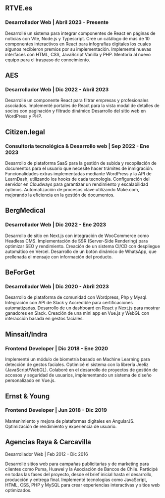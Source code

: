 ## RTVE.es
### Desarrollador Web | Abril 2023 - Presente

Desarrollé un sistema para integrar componentes de React en páginas de noticias con Vite, Node.js y Typescript.
Creé un catálogo de más de 10 componentes interactivos en React para infografías digitales los cuales algunos recibieron premios por su implementación.
Implementé nuevas interfaces con HTML, CSS, JavaScript Vanilla y PHP.
Mentoría al nuevo equipo para el traspaso de conocimiento.

## AES
### Desarrollador Web | Dic 2022 - Abril 2023

Desarrollé un componente React para filtrar empresas y profesionales asociados.
Implementé portales de React para la vista modal de detalles de socios con paginación y filtrado dinámico
Desarrollo del sitio web en WordPress y PHP.

## Citizen.legal
### Consultoría tecnológica & Desarrollo web | Sep 2022 - Ene 2023

Desarrollo de plataforma SaaS para la gestión de subida y recopilación de documentos para el usuario que necesite hacer trámites de inmigración.
Funcionalidades extras implementadas mediante WordPress y la API de LearnDash, utilizando los hooks de cada tecnología.
Configuración del servidor en Cloudways para garantizar un rendimiento y escalabilidad óptimos.
Automatización de procesos clave utilizando Make.com, mejorando la eficiencia en la gestión de documentos.

## BergMedical
### Desarrollador Web | Dic 2022 - Ene 2023

Desarrollo de sitio en Next.js con integración de WooCommerce como Headless CMS.
Implementación de SSR (Server-Side Rendering) para optimizar SEO y rendimiento.
Creación de un sistema CI/CD con despliegue automático en Vercel.
Desarrollo de un botón dinámico de WhatsApp, que prellenada el mensaje con información del producto.

## BeForGet
### Desarrollador Web | Dic 2020 - Abril 2023
Desarrollo de plataforma de comunidad con Wordpress, Php y Mysql.
Integración con API de Slack y Accredible para certificaciones automatizadas.
Desarrollo de un dashboard en React y Next.js para mostrar ganadores en Slack.
Creación de una mini app en Vue.js y WebGL con interacción basada en gestos faciales.

## Minsait/Indra
### Frontend Developer | Dic 2018 - Ene 2020

Implementé un módulo de biometría basado en Machine Learning para detección de gestos faciales.
Optimicé el sistema con la librería Jeeliz (JavaScript/WebGL).
Colaboré en el desarrollo de proyectos de gestión de accesos y seguridad de usuarios, implementando un sistema de diseño personalizado en Vue.js.

## Ernst & Young
### Frontend Developer | Jun 2018 - Dic 2019

Mantenimiento y mejora de plataformas digitales en AngularJS.
Optimización de rendimiento y experiencia de usuario.

## Agencias Raya & Carcavilla
Desarrollador Web | Feb 2012 - Dic 2016

Desarrollé sitios web para campañas publicitarias y de marketing para clientes como Puma, Huawei y la Asociación de Bancos de Chile.
Participé en todas las fases del proyecto, desde el brief inicial hasta el desarrollo, producción y entrega final.
Implementé tecnologías como JavaScript, HTML, CSS, PHP y MySQL para crear experiencias interactivas y sitios web optimizados.
